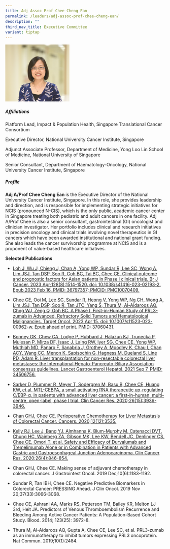 ```yaml
---
title: Adj Assoc Prof Chee Cheng Ean
permalink: /leaders/adj-assoc-prof-chee-cheng-ean/
description: ""
third_nav_title: Executive Committee
variant: tiptap
---
```

<p></p>
<div class="isomer-image-wrapper">
<img style="width: 40%;" height="auto" width="100%" alt="" src="/images/Leaders/EXCO 600x450/chee_cheng_ean.jpg">
</div>
<h5>Affiliations</h5>
<p>Platform Lead,&nbsp;Impact &amp; Population Health, Singapore Translational
Cancer Consortium</p>
<p>Executive Director, National University Cancer Institute, Singapore</p>
<p>Adjunct Associate Professor, Department of Medicine, Yong Loo Lin School
of Medicine, National University of Singapore</p>
<p>Senior Consultant, Department of Haematology-Oncology, National University
Cancer Institute, Singapore</p>
<h5>Profile</h5>
<p><strong>Adj A/Prof Chee Cheng Ean </strong>is the Executive Director of
the National University Cancer Institute, Singapore. In this role, she
provides leadership and direction, and is responsible for implementing
strategic initiatives for NCIS (pronounced N-CIS), which is the only public,
academic cancer center in Singapore treating both pediatric and adult cancers
in one facility. Adj A/Prof Chee is also a senior consultant, gastrointestinal
(GI) oncologist and clinician investigator. Her portfolio includes clinical
and research initiatives in precision oncology and clinical trials involving
novel therapeutics in GI cancers which have been awarded institutional
and national grant funding. She also leads the cancer survivorship programme
at NCIS and is a proponent of value-based healthcare initiatives.</p>
<p></p>
<p><strong>Selected Publications</strong>
</p>
<ul data-tight="true" class="tight">
<li>
<p><a href="https://www.nature.com/articles/s41416-023-02193-2" rel="noopener noreferrer nofollow" target="_blank">Loh J, Wu J, Chieng J, Chan A, Yong WP, Sundar R, Lee SC, Wong A, Lim JSJ, Tan DSP, Soo R, Goh BC, Tai BC, Chee CE. Clinical outcome and prognostic factors for Asian patients in Phase I clinical trials. Br J Cancer. 2023 Apr;128(8):1514-1520. doi: 10.1038/s41416-023-02193-2. Epub 2023 Feb 16. PMID: 36797357; PMCID: PMC10070409.</a>
</p>
</li>
<li>
<p><a href="https://link.springer.com/article/10.1007/s11523-023-00962-w" rel="noopener noreferrer nofollow" target="_blank">Chee CE, Ooi M, Lee SC, Sundar R, Heong V, Yong WP, Ng CH, Wong A, Lim JSJ, Tan DSP, Soo R, Tan JTC, Yang S, Thura M, Al-Aidaroos AQ, Chng WJ, Zeng Q, Goh BC. A Phase I, First-in-Human Study of PRL3-zumab in Advanced, Refractory Solid Tumors and Hematological Malignancies. Target Oncol. 2023 Apr 15. doi: 10.1007/s11523-023-00962-w. Epub ahead of print. PMID: 37060431.</a>
</p>
</li>
<li>
<p><a href="https://www.ncbi.nlm.nih.gov/pmc/articles/PMC8476371/" rel="noopener noreferrer nofollow" target="_blank">Bonney GK, Chew CA, Lodge P, Hubbard J, Halazun KJ, Trunecka P, Muiesan P, Mirza DF, Isaac J, Laing RW, Iyer SG, Chee CE, Yong WP, Muthiah MD, Panaro F, Sanabria J, Grothey A, Moodley K, Chau I, Chan ACY, Wang CC, Menon K, Sapisochin G, Hagness M, Dueland S, Line PD, Adam R. Liver transplantation for non-resectable colorectal liver metastases: the International Hepato-Pancreato-Biliary Association consensus guidelines. Lancet Gastroenterol Hepatol. 2021 Sep 7. PMID: 34506756.</a>
</p>
</li>
<li>
<p><a href="https://aacrjournals.org/clincancerres/article/26/15/3936/82636/MTL-CEBPA-a-Small-Activating-RNA-Therapeutic" rel="noopener noreferrer nofollow" target="_blank">Sarker D, Plummer R, Meyer T, Sodergren M, Basu B, Chee CE, Huang KW, et al. MTL-CEBPA, a small activating RNA therapeutic up-regulating C/EBP-α, in patients with advanced liver cancer: a first-in-human, multi-centre, open-label, phase I trial. Clin Cancer Res. 2020;26(15):3936-3946.</a>
</p>
</li>
<li>
<p><a href="https://www.ncbi.nlm.nih.gov/pmc/articles/PMC7760826/" rel="noopener noreferrer nofollow" target="_blank">Chan GHJ, Chee CE. Perioperative Chemotherapy for Liver Metastasis of Colorectal Cancer. Cancers. 2020;12(12):3535.</a>
</p>
</li>
<li>
<p><a href="https://www.ncbi.nlm.nih.gov/pmc/articles/PMC7748730/" rel="noopener noreferrer nofollow" target="_blank">Kelly RJ, Lee J, Bang YJ, Almhanna K, Blum-Murphy M, Catenacci DVT, Chung HC, Wainberg ZA, Gibson MK, Lee KW, Bendell JC, Denlinger CS, Chee CE, Omori T, et al. Safety and Efficacy of Durvalumab and Tremelimumab Alone or in Combination in Patients with Advanced Gastric and Gastroesophageal Junction Adenocarcinoma. Clin Cancer Res. 2020;26(4):846-854.</a>
</p>
</li>
<li>
<p>Chan GHJ, Chee CE. Making sense of adjuvant chemotherapy in colorectal
cancer. J Gastrointest Oncol. 2019 Dec;10(6):1183-1192.</p>
</li>
<li>
<p>Sundar R, Tan IBH, Chee CE. Negative Predictive Biomarkers in Colorectal
Cancer: PRESSING Ahead. J Clin Oncol. 2019 Nov 20;37(33):3066-3068.</p>
</li>
<li>
<p>Chee CE, Ashrani AA, Marks RS, Petterson TM, Bailey KR, Melton LJ 3rd,
Heit JA. Predictors of Venous Thromboembolism Recurrence and Bleeding Among
Active Cancer Patients: A Population-Based Cohort Study. Blood. 2014; 123(25):
3972-8.</p>
</li>
<li>
<p>Thura M, Al-Aidaroos AQ, Gupta A, Chee CE, Lee SC, et al. PRL3-zumab as
an immunotherapy to inhibit tumors expressing PRL3 oncoprotein. Nat Commun.
2019;10(1):2484.</p>
</li>
</ul>
<p></p>
